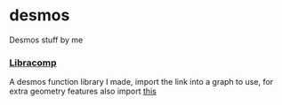 # desmos
Desmos stuff by me

### [Libracomp](https://www.desmos.com/calculator/dimqmvxipd)
A desmos function library I made, import the link into a graph to use, for extra geometry features also import [this](https://www.desmos.com/geometry/btw8t6quv0)
